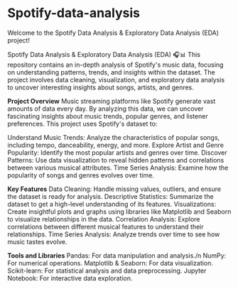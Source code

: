 # Spotify-data-analysis
Welcome to the Spotify Data Analysis &amp; Exploratory Data Analysis (EDA) project! 

Spotify Data Analysis & Exploratory Data Analysis (EDA) 🎧📊 
This repository contains an in-depth analysis of Spotify's music data, focusing on understanding patterns, trends, and insights within the dataset. The project involves data cleaning, visualization, and exploratory data analysis to uncover interesting insights about songs, artists, and genres.

**Project Overview**
Music streaming platforms like Spotify generate vast amounts of data every day. By analyzing this data, we can uncover fascinating insights about music trends, popular genres, and listener preferences. This project uses Spotify's dataset to:

Understand Music Trends: Analyze the characteristics of popular songs, including tempo, danceability, energy, and more.
Explore Artist and Genre Popularity: Identify the most popular artists and genres over time.
Discover Patterns: Use data visualization to reveal hidden patterns and correlations between various musical attributes.
Time Series Analysis: Examine how the popularity of songs and genres evolves over time.

**Key Features**
Data Cleaning: Handle missing values, outliers, and ensure the dataset is ready for analysis.
Descriptive Statistics: Summarize the dataset to get a high-level understanding of its features.
Visualizations: Create insightful plots and graphs using libraries like Matplotlib and Seaborn to visualize relationships in the data.
Correlation Analysis: Explore correlations between different musical features to understand their relationships.
Time Series Analysis: Analyze trends over time to see how music tastes evolve.

**Tools and Libraries**
Pandas: For data manipulation and analysis./n
NumPy: For numerical operations.
Matplotlib & Seaborn: For data visualization.
Scikit-learn: For statistical analysis and data preprocessing.
Jupyter Notebook: For interactive data exploration.
